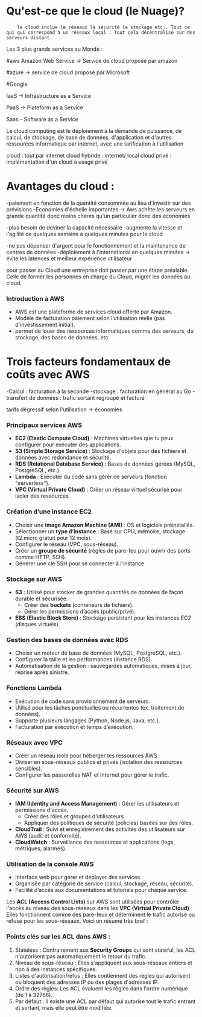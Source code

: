 # Qu'est-ce que le cloud (le Nuage)?

		le cloud inclue le réseaux la sécurité le stockage etc.. Tout ce qui qui correspond à un réseaux local . Tout cela décentralisé sur des serveurs distant.

Les 3 plus grands services au Monde :

#aws Amazon Web Service -> Service de cloud proposé par amazon

#azure -> service de cloud proposé par Microsoft

#Google


IaaS -> Infrastructure as a Service

PaaS -> Plateform as a Service

Saas - Software as a Service

Le cloud computing est le déploiement à la demande de puissance, de calcul, de stockage, de base de données, d'application et d'autres ressources informatique par internet, avec une tarification à l'utilisation

cloud : tout par internet
cloud hybride : internet/ local
cloud privé : implémentation d'un cloud à usage privé

# Avantages du cloud :

-paiement en fonction de la quantité consommée au lieu d'investir sur des prévisions
-Economies d'échelle importantes -> Aws achète les serveurs en grande quantité donc moins chères qu'un particulier donc des économies

-plus besoin de deviner la capacité nécessaire
-augmente la vitesse et l'agilité de quelques semaine à quelques minutes pour le cloud

-ne pas dépenser d'argent pour le fonctionnement et la maintenance de centres de données
-déploiement à l'international en quelques minutes -> évite les latences et meilleur expérience utilisateur


pour passer au Cloud une entreprise doit passer par une étape préalable. Celle de former les personnes en charge du Cloud, migrer les données au cloud.

### Introduction à AWS
- AWS est une plateforme de services cloud offerte par Amazon.
- Modèle de facturation paiement selon l’utilisation réelle (pas d’investissement initial).
-  permet de louer des ressources informatiques comme des serveurs, du stockage, des bases de données, etc.


# Trois facteurs fondamentaux de coûts avec AWS 

-Calcul : facturation à la seconde
-stockage : facturation en général au Go
-transfert de données : trafic sortant regroupé et facturé


tarifs dégressif selon l'utilisation -> économies

### Principaux services AWS

- **EC2 (Elastic Compute Cloud)** : Machines virtuelles que tu peux configurer pour exécuter des applications.
- **S3 (Simple Storage Service)** : Stockage d'objets pour des fichiers et données avec redondance et sécurité.
- **RDS (Relational Database Service)** : Bases de données gérées (MySQL, PostgreSQL, etc.).
- **Lambda** : Exécuter du code sans gérer de serveurs (fonction "serverless").
- **VPC (Virtual Private Cloud)** : Créer un réseau virtuel sécurisé pour isoler des ressources.

###  Création d’une instance EC2

- Choisir une **image Amazon Machine (AMI)** : OS et logiciels préinstallés.
- Sélectionner un **type d’instance** : Basé sur CPU, mémoire, stockage (t2.micro gratuit pour 12 mois).
- Configurer le réseau (VPC, sous-réseau).
- Créer un **groupe de sécurité** (règles de pare-feu pour ouvrir des ports comme HTTP, SSH).
- Générer une clé SSH pour se connecter à l'instance.

### Stockage sur AWS

- **S3** : Utilisé pour stocker de grandes quantités de données de façon durable et sécurisée.
    - Créer des **buckets** (conteneurs de fichiers).
    - Gérer les permissions d’accès (public/privé).
- **EBS (Elastic Block Store)** : Stockage persistant pour les instances EC2 (disques virtuels).

### Gestion des bases de données avec RDS

- Choisir un moteur de base de données (MySQL, PostgreSQL, etc.).
- Configurer la taille et les performances (instance RDS).
- Automatisation de la gestion : sauvegardes automatiques, mises à jour, reprise après sinistre.

### Fonctions Lambda

- Exécution de code sans provisionnement de serveurs.
- Utilisé pour les tâches ponctuelles ou récurrentes (ex. traitement de données).
- Supporte plusieurs langages (Python, Node.js, Java, etc.).
- Facturation par exécution et temps d’exécution.

### Réseaux avec VPC

- Créer un réseau isolé pour héberger tes ressources AWS.
- Diviser en sous-réseaux publics et privés (isolation des ressources sensibles).
- Configurer les passerelles NAT et Internet pour gérer le trafic.

### Sécurité sur AWS

- **IAM (Identity and Access Management)** : Gérer les utilisateurs et permissions d'accès.
    - Créer des rôles et groupes d’utilisateurs.
    - Appliquer des politiques de sécurité (policies) basées sur des rôles.
- **CloudTrail** : Suivi et enregistrement des activités des utilisateurs sur AWS (audit et conformité).
- **CloudWatch** : Surveillance des ressources et applications (logs, métriques, alarmes).

###  Utilisation de la console AWS

- Interface web pour gérer et déployer des services.
- Organisée par catégorie de service (calcul, stockage, réseau, sécurité).
- Facilité d’accès aux documentations et tutoriels pour chaque service.

Les **ACL (Access Control Lists)** sur AWS sont utilisées pour contrôler l'accès au niveau des sous-réseaux dans les **VPC (Virtual Private Cloud)**. Elles fonctionnent comme des pare-feux et déterminent le trafic autorisé ou refusé pour les sous-réseaux. Voici un résumé très bref :

### Points clés sur les ACL dans AWS :

1. Stateless : Contrairement aux **Security Groups** qui sont stateful, les ACL n'autorisent pas automatiquement le retour du trafic.
2. Niveau de sous-réseau : Elles s'appliquent aux sous-réseaux entiers et non à des instances spécifiques.
3. Listes d'autorisation/refus : Elles contiennent des règles qui autorisent ou bloquent des adresses IP ou des plages d'adresses IP.
4. Ordre des règles: Les ACL évaluent les règles dans l'ordre numérique (de 1 à 32766).
5. Par défaut : Il existe une ACL par défaut qui autorise tout le trafic entrant et sortant, mais elle peut être modifiée.
